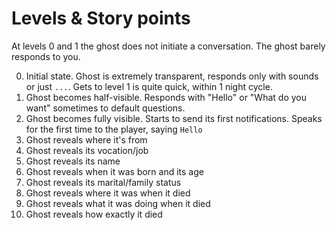 # Levels & Story points
At levels 0 and 1 the ghost does not initiate a conversation. The ghost barely responds to you.

0. Initial state. Ghost is extremely transparent, responds only with sounds or just `...`. Gets to level 1 is quite quick, within 1 night cycle.
1. Ghost becomes half-visible. Responds with "Hello" or "What do you want" sometimes to default questions.
2. Ghost becomes fully visible. Starts to send its first notifications. Speaks for the first time to the player, saying `Hello`
3. Ghost reveals where it's from
4. Ghost reveals its vocation/job
5. Ghost reveals its name
6. Ghost reveals when it was born and its age
7. Ghost reveals its marital/family status
8. Ghost reveals where it was when it died
9. Ghost reveals what it was doing when it died
10. Ghost reveals how exactly it died
